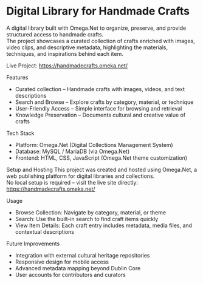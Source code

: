 # Digital Library for Handmade Crafts

A digital library built with Omega.Net to organize, preserve, and provide structured access to handmade crafts.  
The project showcases a curated collection of crafts enriched with images, video clips, and descriptive metadata, highlighting the materials, techniques, and inspirations behind each item.

Live Project: https://handmadecrafts.omeka.net/


Features
- Curated collection – Handmade crafts with images, videos, and text descriptions  
- Search and Browse – Explore crafts by category, material, or technique 
- User-Friendly Access – Simple interface for browsing and retrieval  
- Knowledge Preservation – Documents cultural and creative value of crafts  


Tech Stack
- Platform: Omega.Net (Digital Collections Management System)  
- Database: MySQL / MariaDB (via Omega.Net)  
- Frontend: HTML, CSS, JavaScript (Omega.Net theme customization)  



Setup and Hosting
This project was created and hosted using Omega.Net, a web publishing platform for digital libraries and collections.  
No local setup is required – visit the live site directly:  
https://handmadecrafts.omeka.net/  


Usage
- Browse Collection: Navigate by category, material, or theme  
- Search: Use the built-in search to find craft items quickly  
- View Item Details: Each craft entry includes metadata, media files, and contextual descriptions  


Future Improvements
- Integration with external cultural heritage repositories  
- Responsive design for mobile access  
- Advanced metadata mapping beyond Dublin Core  
- User accounts for contributors and curators  
